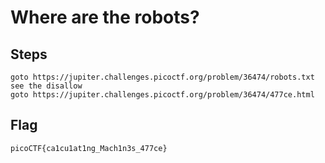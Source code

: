 # Where are the robots?

## Steps
```
goto https://jupiter.challenges.picoctf.org/problem/36474/robots.txt
see the disallow
goto https://jupiter.challenges.picoctf.org/problem/36474/477ce.html
```

## Flag
```
picoCTF{ca1cu1at1ng_Mach1n3s_477ce}
```

